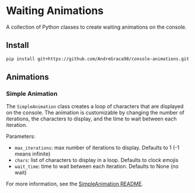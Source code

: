 # Waiting Animations

A collection of Python classes to create waiting animations on the console.

## Install

```bash
pip install git+https://github.com/AndreGraca98/console-animations.git
```

## Animations

### Simple Animation

The `SimpleAnimation` class creates a loop of characters that are displayed on the console. The animation is customizable by changing the number of iterations, the characters to display, and the time to wait between each iteration.

Parameters:

- `max_iterations`: max number of iterations to display. Defaults to 1 (-1 means infinite)
- `chars`: list of characters to display in a loop. Defaults to clock emojis
- `wait_time`: time to wait between each iteration. Defaults to None (no wait)

For more information, see the [SimpleAnimation README](./animations/readme_animation_simple.md).
